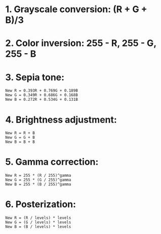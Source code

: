 # 1. Grayscale conversion: (R + G + B)/3 
# 2. Color inversion: 255 - R, 255 - G, 255 - B 
# 3. Sepia tone:
    New R = 0.393R + 0.769G + 0.189B
    New G = 0.349R + 0.686G + 0.168B
    New B = 0.272R + 0.534G + 0.131B
# 4. Brightness adjustment:
    New R = R + B
    New G = G + B
    New B = B + B
# 5. Gamma correction:
    New R = 255 * (R / 255)^gamma
    New G = 255 * (G / 255)^gamma
    New B = 255 * (B / 255)^gamma
# 6. Posterization:
    New R = (R / levels) * levels
    New G = (G / levels) * levels
    New B = (B / levels) * levels